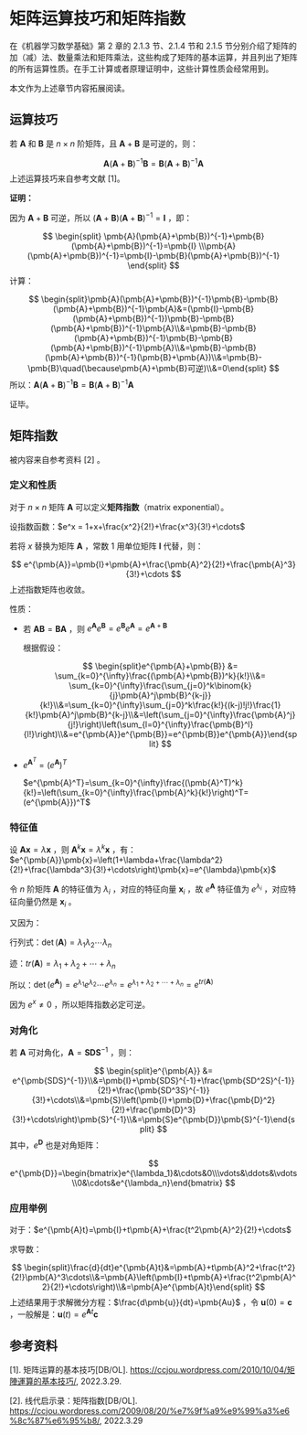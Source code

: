# 矩阵运算技巧和矩阵指数

在《机器学习数学基础》第 2 章的 2.1.3 节、2.1.4 节和 2.1.5 节分别介绍了矩阵的加（减）法、数量乘法和矩阵乘法，这些构成了矩阵的基本运算，并且列出了矩阵的所有运算性质。在手工计算或者原理证明中，这些计算性质会经常用到。

本文作为上述章节内容拓展阅读。

## 运算技巧

若 $\pmb{A}$ 和 $\pmb{B}$ 是 $n\times n$ 阶矩阵，且 $\pmb{A} + \pmb{B}$ 是可逆的，则：

$$
\pmb{A}(\pmb{A}+\pmb{B})^{-1}\pmb{B}=\pmb{B}(\pmb{A}+\pmb{B})^{-1}\pmb{A}
$$
上述运算技巧来自参考文献 [1]。

**证明：**

因为 $\pmb{A}+\pmb{B}$ 可逆，所以 $(\pmb{A}+\pmb{B})(\pmb{A}+\pmb{B})^{-1}=\pmb{I}$ ，即：

$$
\begin{split}
\pmb{A}(\pmb{A}+\pmb{B})^{-1}+\pmb{B}(\pmb{A}+\pmb{B})^{-1}=\pmb{I}
\\\pmb{A}(\pmb{A}+\pmb{B})^{-1}=\pmb{I}-\pmb{B}(\pmb{A}+\pmb{B})^{-1}
\end{split}
$$
计算：

$$
\begin{split}\pmb{A}(\pmb{A}+\pmb{B})^{-1}\pmb{B}-\pmb{B}(\pmb{A}+\pmb{B})^{-1}\pmb{A}&=(\pmb{I}-\pmb{B}(\pmb{A}+\pmb{B})^{-1})\pmb{B}-\pmb{B}(\pmb{A}+\pmb{B})^{-1}\pmb{A}\\&=\pmb{B}-\pmb{B}(\pmb{A}+\pmb{B})^{-1}\pmb{B}-\pmb{B}(\pmb{A}+\pmb{B})^{-1}\pmb{A}\\&=\pmb{B}-\pmb{B}(\pmb{A}+\pmb{B})^{-1}(\pmb{B}+\pmb{A})\\&=\pmb{B}-\pmb{B}\quad(\because\pmb{A}+\pmb{B}可逆)\\&=0\end{split}
$$
所以：$\pmb{A}(\pmb{A}+\pmb{B})^{-1}\pmb{B}=\pmb{B}(\pmb{A}+\pmb{B})^{-1}\pmb{A}$

证毕。

## 矩阵指数

被内容来自参考资料 [2] 。

### 定义和性质

对于 $n\times n$ 矩阵 $\pmb{A}$ 可以定义**矩阵指数**（matrix exponential）。

设指数函数：$e^x = 1+x+\frac{x^2}{2!}+\frac{x^3}{3!}+\cdots$

若将 $x$ 替换为矩阵 $\pmb{A}$ ，常数 $1$ 用单位矩阵 $\pmb{I}$ 代替，则：

$$
e^{\pmb{A}}=\pmb{I}+\pmb{A}+\frac{\pmb{A}^2}{2!}+\frac{\pmb{A}^3}{3!}+\cdots
$$
上述指数矩阵也收敛。

性质：

- 若 $\pmb{AB}=\pmb{BA}$ ，则 $e^{\pmb{A}}e^{\pmb{B}}=e^{\pmb{B}}e^{\pmb{A}}=e^{\pmb{A}+\pmb{B}}$

  根据假设：

  $$
  \begin{split}e^{\pmb{A}+\pmb{B}} &= \sum_{k=0}^{\infty}\frac{(\pmb{A}+\pmb{B})^k}{k!}\\&= \sum_{k=0}^{\infty}\frac{\sum_{j=0}^k\binom{k}{j}\pmb{A}^j\pmb{B}^{k-j}}{k!}\\&=\sum_{k=0}^{\infty}\sum_{j=0}^k\frac{k!}{(k-j)!j!}\frac{1}{k!}\pmb{A}^j\pmb{B}^{k-j}\\&=\left(\sum_{j=0}^{\infty}\frac{\pmb{A}^j}{j!}\right)\left(\sum_{l=0}^{\infty}\frac{\pmb{B}^l}{l!}\right)\\&=e^{\pmb{A}}e^{\pmb{B}}=e^{\pmb{B}}e^{\pmb{A}}\end{split}
  $$

- $e^{\pmb{A}^T} = (e^{\pmb{A}})^T$

  $e^{\pmb{A}^T}=\sum_{k=0}^{\infty}\frac{(\pmb{A}^T)^k}{k!}=\left(\sum_{k=0}^{\infty}\frac{\pmb{A}^k}{k!}\right)^T=(e^{\pmb{A}})^T$

### 特征值

设 $\pmb{Ax}=\lambda\pmb{x}$ ，则 $\pmb{A}^k\pmb{x}=\lambda^k\pmb{x}$ ，有：$e^{\pmb{A}}\pmb{x}=\left(1+\lambda+\frac{\lambda^2}{2!}+\frac{\lambda^3}{3!}+\cdots\right)\pmb{x}=e^{\lambda}\pmb{x}$

令 $n$ 阶矩阵 $\pmb{A}$ 的特征值为 $\lambda_i$ ，对应的特征向量 $\pmb{x}_i$ ，故 $e^{\pmb{A}}$ 特征值为 $e^{\lambda_i}$ ，对应特征向量仍然是 $\pmb{x}_i$ 。

又因为：

行列式：$\det(\pmb{A})=\lambda_1\lambda_2\cdots\lambda_n$

迹：$tr(\pmb{A})=\lambda_1+\lambda_2+\cdots+\lambda_n$

所以：$\det(e^{\pmb{A}})=e^{\lambda_1}e^{\lambda_2}\cdots e^{\lambda_n}=e^{\lambda_1+\lambda_2+\cdots+\lambda_n}=e^{tr(\pmb{A})}$

因为 $e^x\ne0$ ，所以矩阵指数必定可逆。

### 对角化

若 $\pmb{A}$ 可对角化，$\pmb{A} = \pmb{SDS}^{-1}$ ，则：

$$
\begin{split}e^{\pmb{A}} &= e^{\pmb{SDS}^{-1}}\\&=\pmb{I}+\pmb{SDS}^{-1}+\frac{\pmb{SD^2S}^{-1}}{2!}+\frac{\pmb{SD^3S}^{-1}}{3!}+\cdots\\&=\pmb{S}\left(\pmb{I}+\pmb{D}+\frac{\pmb{D}^2}{2!}+\frac{\pmb{D}^3}{3!}+\cdots\right)\pmb{S}^{-1}\\&=\pmb{S}e^{\pmb{D}}\pmb{S}^{-1}\end{split}
$$
其中，$e^{\pmb{D}}$ 也是对角矩阵：

$$
e^{\pmb{D}}=\begin{bmatrix}e^{\lambda_1}&\cdots&0\\\vdots&\ddots&\vdots\\0&\cdots&e^{\lambda_n}\end{bmatrix}
$$


### 应用举例

对于：$e^{\pmb{A}t}=\pmb{I}+t\pmb{A}+\frac{t^2\pmb{A}^2}{2!}+\cdots$

求导数：

$$
\begin{split}\frac{d}{dt}e^{\pmb{A}t}&=\pmb{A}+t\pmb{A}^2+\frac{t^2}{2!}\pmb{A}^3\cdots\\&=\pmb{A}\left(\pmb{I}+t\pmb{A}+\frac{t^2\pmb{A}^2}{2!}+\cdots\right)\\&=\pmb{A}e^{\pmb{A}t}\end{split}
$$
上述结果用于求解微分方程：$\frac{d\pmb{u}}{dt}=\pmb{Au}$ ，令 $\pmb{u}(0)=\pmb{c}$ ，一般解是：$\pmb{u}(t)=e^{\pmb{A}t}\pmb{c}$ 



## 参考资料

[1]. 矩阵运算的基本技巧[DB/OL]. https://ccjou.wordpress.com/2010/10/04/矩陣運算的基本技巧/, 2022.3.29.

[2]. 线代启示录：矩阵指数[DB/OL]. https://ccjou.wordpress.com/2009/08/20/%e7%9f%a9%e9%99%a3%e6%8c%87%e6%95%b8/, 2022.3.29